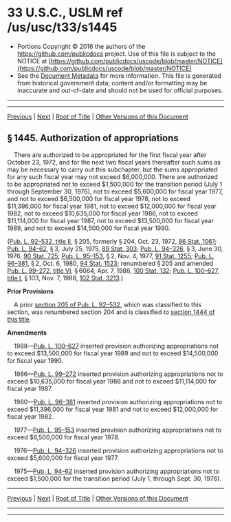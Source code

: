 ---
---

# 33 U.S.C., USLM ref /us/usc/t33/s1445

* Portions Copyright © 2016 the authors of the https://github.com/publicdocs project.
  Use of this file is subject to the NOTICE at [https://github.com/publicdocs/uscode/blob/master/NOTICE](https://github.com/publicdocs/uscode/blob/master/NOTICE)
* See the [Document Metadata](././../../../../..//README.md) for more information.
  This file is generated from historical government data; content and/or formatting may be inaccurate and out-of-date and should not be used for official purposes.

----------
----------

[Previous](./../../../../..//us/usc/t33/ch27/schII/m__us_usc_t33_s1444.md) | [Next](./../../../../..//us/usc/t33/ch28/m__us_usc_t33_ch28.md) | [Root of Title](./../../../../../) | [Other Versions of this Document](https://publicdocs.github.io/go/links?ns=uslm&ref=%2Fus%2Fusc%2Ft33%2Fs1445)

## § 1445. Authorization of appropriations

    There are authorized to be appropriated for the first fiscal year after October 23, 1972, and for the next two fiscal years thereafter such sums as may be necessary to carry out this subchapter, but the sums appropriated for any such fiscal year may not exceed $6,000,000. There are authorized to be appropriated not to exceed $1,500,000 for the transition period (July 1 through September 30, 1976), not to exceed $5,600,000 for fiscal year 1977, and not to exceed $6,500,000 for fiscal year 1978, not to exceed $11,396,000 for fiscal year 1981, not to exceed $12,000,000 for fiscal year 1982, not to exceed $10,635,000 for fiscal year 1986, not to exceed $11,114,000 for fiscal year 1987, not to exceed $13,500,000 for fiscal year 1989, and not to exceed $14,500,000 for fiscal year 1990.

([Pub. L. 92–532, title II][/us/pl/92/532/tII], § 205, formerly § 204, Oct. 23, 1972, [86 Stat. 1061][/us/stat/86/1061]; [Pub. L. 94–62][/us/pl/94/62], § 3, July 25, 1975, [89 Stat. 303][/us/stat/89/303]; [Pub. L. 94–326][/us/pl/94/326], § 3, June 30, 1976, [90 Stat. 725][/us/stat/90/725]; [Pub. L. 95–153][/us/pl/95/153], § 2, Nov. 4, 1977, [91 Stat. 1255][/us/stat/91/1255]; [Pub. L. 96–381][/us/pl/96/381], § 2, Oct. 6, 1980, [94 Stat. 1523][/us/stat/94/1523]; renumbered § 205 and amended [Pub. L. 99–272, title VI][/us/pl/99/272/tVI], § 6064, Apr. 7, 1986, [100 Stat. 132][/us/stat/100/132]; [Pub. L. 100–627, title I][/us/pl/100/627/tI], § 103, Nov. 7, 1988, [102 Stat. 3213][/us/stat/102/3213].)

 __Prior Provisions__ 

    A prior [section 205 of Pub. L. 92–532][/us/pl/92/532/s205], which was classified to this section, was renumbered section 204 and is classified to [section 1444 of this title][/us/usc/t33/s1444].

 __Amendments__ 

    1988—[Pub. L. 100–627][/us/pl/100/627] inserted provision authorizing appropriations not to exceed $13,500,000 for fiscal year 1989 and not to exceed $14,500,000 for fiscal year 1990.

    1986—[Pub. L. 99–272][/us/pl/99/272] inserted provision authorizing appropriations not to exceed $10,635,000 for fiscal year 1986 and not to exceed $11,114,000 for fiscal year 1987.

    1980—[Pub. L. 96–381][/us/pl/96/381] inserted provision authorizing appropriations not to exceed $11,396,000 for fiscal year 1981 and not to exceed $12,000,000 for fiscal year 1982.

    1977—[Pub. L. 95–153][/us/pl/95/153] inserted provision authorizing appropriations not to exceed $6,500,000 for fiscal year 1978.

    1976—[Pub. L. 94–326][/us/pl/94/326] inserted provision authorizing appropriations not to exceed $5,600,000 for fiscal year 1977.

    1975—[Pub. L. 94–62][/us/pl/94/62] inserted provision authorizing appropriations not to exceed $1,500,000 for the transition period (July 1, through Sept. 30, 1976).

----------

[Previous](./../../../../..//us/usc/t33/ch27/schII/m__us_usc_t33_s1444.md) | [Next](./../../../../..//us/usc/t33/ch28/m__us_usc_t33_ch28.md) | [Root of Title](./../../../../../) | [Other Versions of this Document](https://publicdocs.github.io/go/links?ns=uslm&ref=%2Fus%2Fusc%2Ft33%2Fs1445)

----------
----------

[/us/pl/92/532/tII]: https://publicdocs.github.io/go/links?ns=uslm&ref=%2Fus%2Fpl%2F92%2F532%2FtII
[/us/stat/86/1061]: https://publicdocs.github.io/go/links?ns=uslm&ref=%2Fus%2Fstat%2F86%2F1061
[/us/pl/94/62]: https://publicdocs.github.io/go/links?ns=uslm&ref=%2Fus%2Fpl%2F94%2F62
[/us/stat/89/303]: https://publicdocs.github.io/go/links?ns=uslm&ref=%2Fus%2Fstat%2F89%2F303
[/us/pl/94/326]: https://publicdocs.github.io/go/links?ns=uslm&ref=%2Fus%2Fpl%2F94%2F326
[/us/stat/90/725]: https://publicdocs.github.io/go/links?ns=uslm&ref=%2Fus%2Fstat%2F90%2F725
[/us/pl/95/153]: https://publicdocs.github.io/go/links?ns=uslm&ref=%2Fus%2Fpl%2F95%2F153
[/us/stat/91/1255]: https://publicdocs.github.io/go/links?ns=uslm&ref=%2Fus%2Fstat%2F91%2F1255
[/us/pl/96/381]: https://publicdocs.github.io/go/links?ns=uslm&ref=%2Fus%2Fpl%2F96%2F381
[/us/stat/94/1523]: https://publicdocs.github.io/go/links?ns=uslm&ref=%2Fus%2Fstat%2F94%2F1523
[/us/pl/99/272/tVI]: https://publicdocs.github.io/go/links?ns=uslm&ref=%2Fus%2Fpl%2F99%2F272%2FtVI
[/us/stat/100/132]: https://publicdocs.github.io/go/links?ns=uslm&ref=%2Fus%2Fstat%2F100%2F132
[/us/pl/100/627/tI]: https://publicdocs.github.io/go/links?ns=uslm&ref=%2Fus%2Fpl%2F100%2F627%2FtI
[/us/stat/102/3213]: https://publicdocs.github.io/go/links?ns=uslm&ref=%2Fus%2Fstat%2F102%2F3213
[/us/pl/92/532/s205]: https://publicdocs.github.io/go/links?ns=uslm&ref=%2Fus%2Fpl%2F92%2F532%2Fs205
[/us/usc/t33/s1444]: https://publicdocs.github.io/go/links?ns=uslm&ref=%2Fus%2Fusc%2Ft33%2Fs1444
[/us/pl/100/627]: https://publicdocs.github.io/go/links?ns=uslm&ref=%2Fus%2Fpl%2F100%2F627
[/us/pl/99/272]: https://publicdocs.github.io/go/links?ns=uslm&ref=%2Fus%2Fpl%2F99%2F272
[/us/pl/96/381]: https://publicdocs.github.io/go/links?ns=uslm&ref=%2Fus%2Fpl%2F96%2F381
[/us/pl/95/153]: https://publicdocs.github.io/go/links?ns=uslm&ref=%2Fus%2Fpl%2F95%2F153
[/us/pl/94/326]: https://publicdocs.github.io/go/links?ns=uslm&ref=%2Fus%2Fpl%2F94%2F326
[/us/pl/94/62]: https://publicdocs.github.io/go/links?ns=uslm&ref=%2Fus%2Fpl%2F94%2F62


